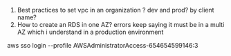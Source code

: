 1. Best practices to set vpc in an organization ? dev and prod? by client name?
1. How to create an RDS in one AZ? errors keep saying it must be in a multi AZ which i understand in a production environment

aws sso login --profile AWSAdministratorAccess-654654599146:3
